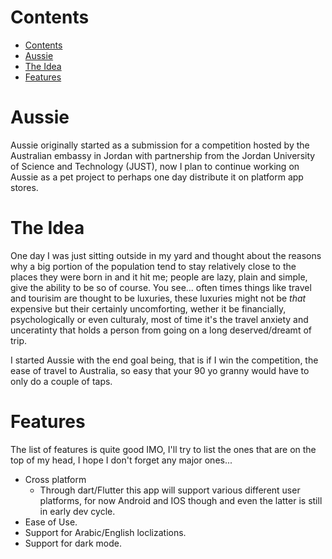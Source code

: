 # Contents
- [Contents](#contents)
- [Aussie](#aussie)
- [The Idea](#the-idea)
- [Features](#features)

# Aussie

Aussie originally started as a submission for a competition hosted by the Australian embassy in Jordan with partnership from the Jordan University of Science and Technology (JUST), now I plan to continue working on Aussie as a pet project to perhaps one day distribute it on platform app stores.

# The Idea

One day I was just sitting outside in my yard and thought about the reasons why a big portion of the population tend to stay relatively close to the places they were born in and it hit me; people are lazy, plain and simple, give the ability to be so of course.
You see... often times things like travel and tourisim are thought to be luxuries, these luxuries might not be *that* expensive but their certainly uncomforting, wether it be financially, psychologically or even culturaly, most of time it's the travel anxiety and unceratinty that holds a person from going on a long deserved/dreamt of trip. 

I started Aussie with the end goal being, that is if I win the competition, the ease of travel to Australia,  so easy that your 90 yo granny would have to only do a couple of taps.

# Features
The list of features is quite good IMO, I'll try to list the ones that are on the top of my head, I hope I don't forget any major ones...
- Cross platform
  - Through dart/Flutter this app will support various different user platforms, for now Android and IOS though and even the latter is still in early dev cycle.
- Ease of Use.
- Support for Arabic/English loclizations.
- Support for dark mode. 

